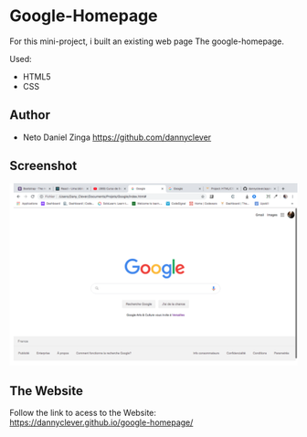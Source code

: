 # Google-Homepage

For this mini-project, i built an existing web page The google-homepage.

Used:
 * HTML5
 * CSS
 
## Author

 * Neto Daniel Zinga https://github.com/dannyclever

## Screenshot

![screenshot](img/screenshot.png)

## The Website

Follow the link to acess to the Website: https://dannyclever.github.io/google-homepage/